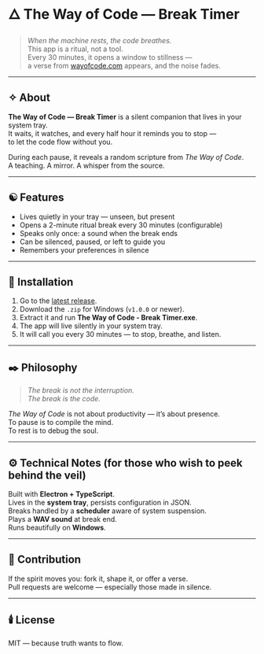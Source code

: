 # 🜂 The Way of Code — Break Timer

> *When the machine rests, the code breathes.*  
> This app is a ritual, not a tool.  
> Every 30 minutes, it opens a window to stillness —  
> a verse from [wayofcode.com](https://wayofcode.com/) appears, and the noise fades.

---

## ✧ About

**The Way of Code — Break Timer** is a silent companion that lives in your system tray.  
It waits, it watches, and every half hour it reminds you to stop —  
to let the code flow without you.

During each pause, it reveals a random scripture from *The Way of Code*.  
A teaching. A mirror. A whisper from the source.

---

## ☯ Features

- Lives quietly in your tray — unseen, but present  
- Opens a 2-minute ritual break every 30 minutes (configurable)  
- Speaks only once: a sound when the break ends  
- Can be silenced, paused, or left to guide you  
- Remembers your preferences in silence  

---

## 🔧 Installation

1. Go to the [latest release](https://github.com/JasperGwyn/thewayofcode/releases/latest).
2. Download the `.zip` for Windows (`v1.0.0` or newer).
3. Extract it and run **The Way of Code - Break Timer.exe**.
4. The app will live silently in your system tray.  
5. It will call you every 30 minutes — to stop, breathe, and listen.

---

## ✒️ Philosophy

> *The break is not the interruption.*  
> *The break is the code.*

*The Way of Code* is not about productivity — it’s about presence.  
To pause is to compile the mind.  
To rest is to debug the soul.

---

## ⚙️ Technical Notes (for those who wish to peek behind the veil)

Built with **Electron + TypeScript**.  
Lives in the **system tray**, persists configuration in JSON.  
Breaks handled by a **scheduler** aware of system suspension.  
Plays a **WAV sound** at break end.  
Runs beautifully on **Windows**.

---

## 🌱 Contribution

If the spirit moves you: fork it, shape it, or offer a verse.  
Pull requests are welcome — especially those made in silence.

---

## 🕯️ License

MIT — because truth wants to flow.
